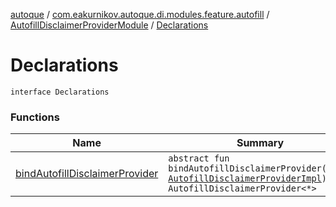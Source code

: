 [autoque](../../../index.md) / [com.eakurnikov.autoque.di.modules.feature.autofill](../../index.md) / [AutofillDisclaimerProviderModule](../index.md) / [Declarations](./index.md)

# Declarations

`interface Declarations`

### Functions

| Name | Summary |
|---|---|
| [bindAutofillDisclaimerProvider](bind-autofill-disclaimer-provider.md) | `abstract fun bindAutofillDisclaimerProvider(impl: `[`AutofillDisclaimerProviderImpl`](../../../com.eakurnikov.autoque.domain.autofill.disclaimer/-autofill-disclaimer-provider-impl/index.md)`): AutofillDisclaimerProvider<*>` |
